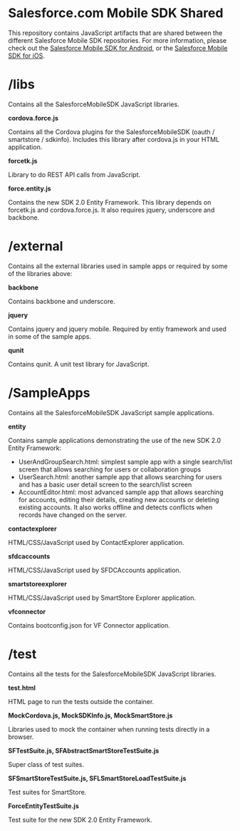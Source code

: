 # Salesforce.com Mobile SDK Shared 
This repository contains JavaScript artifacts that are shared between the different Salesforce Mobile SDK repositories. 
For more information, please check out the [Salesforce Mobile SDK for Android](https://github.com/forcedotcom/SalesforceMobileSDK-Android/), or the [Salesforce Mobile SDK for iOS](https://github.com/forcedotcom/SalesforceMobileSDK-iOS).

# /libs

Contains all the SalesforceMobileSDK JavaScript libraries.

**cordova.force.js**

Contains all the Cordova plugins for the SalesforceMobileSDK (oauth / smartstore / sdkinfo).
Includes this library after cordova.js in your HTML application.

**forcetk.js**

Library to do REST API calls from JavaScript.

**force.entity.js**

Contains the new SDK 2.0 Entity Framework. 
This library depends on forcetk.js and cordova.force.js. It also requires jquery, underscore and backbone.


# /external

Contains all the external libraries used in sample apps or required by some of the libraries above:

**backbone**

Contains backbone and underscore.

**jquery**

Contains jquery and jquery mobile.
Required by entiy framework and used in some of the sample apps.

**qunit** 

Contains qunit. A unit test library for JavaScript.


# /SampleApps

Contains all the SalesforceMobileSDK JavaScript sample applications.

**entity**

Contains sample applications demonstrating the use of the new SDK 2.0 Entity Framework:
* UserAndGroupSearch.html: simplest sample app with a single search/list screen that allows searching for users or collaboration groups
* UserSearch.html: another sample app that allows searching for users and has a basic user detail screen to the search/list screen
* AccountEditor.html: most advanced sample app that allows searching for accounts, editing their details, creating new accounts or deleting existing accounts. It also works offline and detects conflicts when records have changed on the server.

**contactexplorer**

HTML/CSS/JavaScript used by ContactExplorer application.

**sfdcaccounts**

HTML/CSS/JavaScript used by SFDCAccounts application.

**smartstoreexplorer**

HTML/CSS/JavaScript used by SmartStore Explorer application.

**vfconnector**

Contains bootconfig.json for VF Connector application.

# /test

Contains all the tests for the SalesforceMobileSDK JavaScript libraries.

**test.html**

HTML page to run the tests outside the container.

**MockCordova.js, MockSDKInfo.js, MockSmartStore.js**

Libraries used to mock the container when running tests directly in a browser.

**SFTestSuite.js, SFAbstractSmartStoreTestSuite.js**

Super class of test suites.

**SFSmartStoreTestSuite.js, SFLSmartStoreLoadTestSuite.js**

Test suites for SmartStore.

**ForceEntityTestSuite.js**

Test suite for the new SDK 2.0 Entity Framework.
